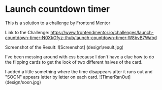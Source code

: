 # Launch countdown timer
This is a solution to a challenge by Frontend Mentor

Link to the Challenge: https://www.frontendmentor.io/challenges/launch-countdown-timer-N0XkGfyz-/hub/launch-countdown-timer-W8bvB7Wabd

Screenshot of the Result:
![Screenshot] (design\result.jpg)

I've been messing around with css because I don't have a clue how to do the flipping cards to get the look of two different halves of the card.

I added a little something where the time disappears after it runs out and "SOON" appears letter by letter on each card.
![TimerRanOut] (design/soon.jpg)
